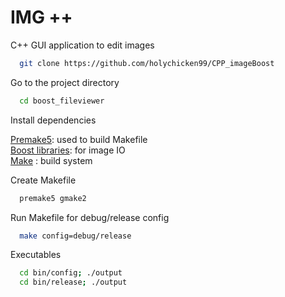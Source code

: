 
# IMG ++

C++ GUI application to edit images 



```bash
  git clone https://github.com/holychicken99/CPP_imageBoost
```

Go to the project directory

```bash
  cd boost_fileviewer
```

Install dependencies


  [Premake5](https://premake.github.io/):  used to build Makefile  
  [Boost libraries](https://www.boost.org/doc/libs/): for image IO \
  [Make](https://www.gnu.org/software/make/) : build system


Create  Makefile

```bash
  premake5 gmake2
```
Run Makefile for debug/release config
```bash
  make config=debug/release
```
Executables
```bash
  cd bin/config; ./output
  cd bin/release; ./output
```


  

